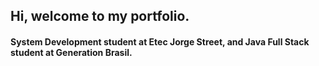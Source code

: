 ## Hi, welcome to my portfolio.
#### System Development student at Etec Jorge Street, and Java Full Stack student at Generation Brasil.